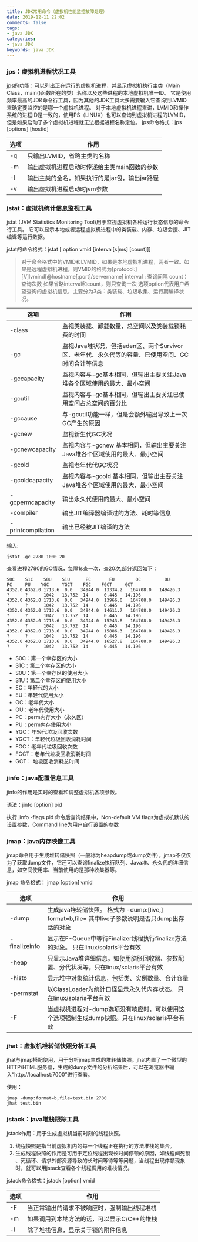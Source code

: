 ```yaml
---
title: JDK常用命令（虚拟机性能监控故障处理）
date: 2019-12-11 22:02
comments: false
tags: 
- java JDK
categories: 
- java JDK
keywords: java JDK
---
```


### jps：虚拟机进程状况工具

jps的功能：可以列出正在运行的虚拟机进程，并显示虚拟机执行主类（Main Class，main()函数所在的类）名称以及这些进程的本地虚拟机唯一ID。
它是使用频率最高的JDK命令行工具，因为其他的JDK工具大多需要输入它查询到LVMID来确定要监控的是哪一个虚拟机进程。 对于本地虚拟机进程来讲，LVMID和操作系统的进程ID是一致的，使用PS（LINUX）也可以查询到虚拟机进程的LVMID，但是如果启动了多个虚拟机进程就无法根据进程名称定位。
jps命令格式：jps [options] [hostid]

| 选项 | 作用 |
| ---  | --- |
| -q  | 只输出LVMID，省略主类的名称 |
| -m  | 输出虚拟机进程启动时传递给主类main函数的参数 |
| -l  | 输出主类的全名，如果执行的是jar包，输出jar路径 |
| -v  | 输出虚拟机进程启动时jvm参数 |

### jstat：虚拟机统计信息监视工具

jstat (JVM Statistics Monitoring Tool)用于监视虚拟机各种运行状态信息的命令行工具。 它可以显示本地或者远程虚拟机进程中的类装载、内存、垃圾会搜、JIT编译等运行数据。

jstat的命令格式：jstat [ option vmid [interval[s|ms] [count]]]

> 对于命令格式中的VMID和LVMID，如果是本地虚拟机进程，两者一致。如果是远程虚拟机进程，则VMID的格式为[protocol:][//]lvmind[@hostname[:port]/servername]
> interval : 查询间隔  count：查询次数 如果省略interval和count，则只查询一次
> 选项option代表用户希望查询的虚拟机信息，主要分为3类：类装载、垃圾收集、运行期编译状况。

| 选项 | 作用 |
| ---  | --- |
| -class | 监视类装载、卸载数量，总空间以及类装载锁耗费的时间 |
| -gc | 监视Java堆状况，包括eden区、两个Survivor区、老年代、永久代等的容量、已使用空间、GC时间合计等信息 |
| -gccapacity | 监视内容与-gc基本相同，但输出主要关注Java堆各个区域使用的最大、最小空间 |
| -gcutil | 监视内容与-gc基本相同，但输出主要关注已使用空间占总空间的百分比 |
| -gccause | 与-gcutil功能一样，但是会额外输出导致上一次GC产生的原因 |
| -gcnew | 监视新生代GC状况 |
| -gcnewcapacity | 监视内容与-gcnew 基本相同，但输出主要关注Java堆各个区域使用的最大、最小空间 |
| -gcold | 监视老年代代GC状况 |
| -gcoldcapacity | 监视内容与-gcold 基本相同，但输出主要关注Java堆各个区域使用的最大、最小空间 |
| -gcpermcapacity | 输出永久代使用的最大、最小空间 |
| -compiler | 输出JIT编译器编译过的方法、耗时等信息 |
| -printcompilation | 输出已经被JIT编译的方法 |

输入:
```
jstat -gc 2780 1000 20
```

查看进程2780的GC情况，每隔1s查一次，查20次,部分返回如下：

```
S0C    S1C    S0U    S1U      EC       EU        OC         OU       PC     PU    YGC     YGCT    FGC    FGCT     GCT
4352.0 4352.0 1713.6  0.0   34944.0  13334.2   164708.0   149426.3    ?      ?      1042   13.752  14      0.445   14.196
4352.0 4352.0 1713.6  0.0   34944.0  13966.0   164708.0   149426.3    ?      ?      1042   13.752  14      0.445   14.196
4352.0 4352.0 1713.6  0.0   34944.0  14611.7   164708.0   149426.3    ?      ?      1042   13.752  14      0.445   14.196
4352.0 4352.0 1713.6  0.0   34944.0  15243.8   164708.0   149426.3    ?      ?      1042   13.752  14      0.445   14.196
4352.0 4352.0 1713.6  0.0   34944.0  15886.3   164708.0   149426.3    ?      ?      1042   13.752  14      0.445   14.196
4352.0 4352.0 1713.6  0.0   34944.0  16527.8   164708.0   149426.3    ?      ?      1042   13.752  14      0.445   14.196
```


- S0C：第一个幸存区的大小
- S1C：第二个幸存区的大小
- S0U：第一个幸存区的使用大小
- S1U：第二个幸存区的使用大小
- EC：年轻代的大小
- EU：年轻代使用大小
- OC：老年代大小
- OU：老年代使用大小
- PC：perm内存大小（永久区）
- PU：perm内存使用大小
- YGC：年轻代垃圾回收次数
- YGCT：年轻代垃圾回收消耗时间
- FGC：老年代垃圾回收次数
- FGCT：老年代垃圾回收消耗时间
- GCT： 垃圾回收消耗总时间

### jinfo：java配置信息工具

jinfo的作用是实时的查看和调整虚拟机各项参数。

语法：jinfo [option] pid

执行 jinfo -flags pid 命令后查询结果中，Non-default VM flags为虚拟机默认的设置参数，Command line为用户自行设置的参数

### jmap：java内存映像工具

jmap命令用于生成堆转储快照（一般称为heapdump或dump文件）。jmap不仅仅为了获取dump文件，它还可以查询finalize执行队列、Java堆、永久代的详细信息，如空间使用率、当前使用的是那种收集器等。

jmap 命令格式： jmap [option] vmid

| 选项 | 作用 |
| --- | ---  |
| -dump | 生成java堆转储快照。 格式为 -dump:[live,] format=b,file=<filename> 其中live子参数说明是否只dump出存活的对象 |
| -finalizeinfo | 显示在F-Queue中等待Finalizer线程执行finalize方法的对象。 只在linux/solaris平台有效 |
| -heap | 只显示Java堆详细信息。如使用脑胀回收器、参数配置、分代状况等。只在linux/solaris平台有效 |
| -histo | 显示堆中对象统计信息，包括类、实例数量、合计容量 |
| -permstat | 以ClassLoader为统计口径显示永久代内存状态。 只在linux/solaris平台有效 |
|  -F | 当虚拟机进程对-dump选项没有响应时，可以使用这个选项强制生成dump快照。只在linux/solaris平台有效 |

### jhat：虚拟机堆转储快照分析工具

jhat与jmap搭配使用，用于分析jmap生成的堆转储快照。jhat内置了一个微型的HTTP/HTML服务器，生成的dump文件的分析结果后，可以在浏览器中输入“http://localhost:7000”进行查看。

使用：
```
jmap -dump:format=b,file=test.bin 2780
jhat test.bin
```

### jstack：java堆栈跟踪工具

jstack作用：用于生成虚拟机当前时刻的线程快照。 
1. 线程快照是指当前虚拟机内的每一个线程正在执行的方法堆栈的集合。 
2. 生成线程快照的作用是可用于定位线程出现长时间停顿的原因，如线程间死锁 、死循环、请求外部资源导致的长时间等待等等问题，当线程出现停顿现象时，就可以用jstack查看各个线程调用的堆栈情况。

jstack命令格式：jstack [option] vmid

| 选项 | 作用 |
| --- | --- |
| -F | 当正常输出的请求不被响应时，强制输出线程堆栈 |
| -m | 如果调用到本地方法的话，可以显示C/C++的堆栈 |
| -l |  除了堆栈信息，显示关于锁的附件信息 |
